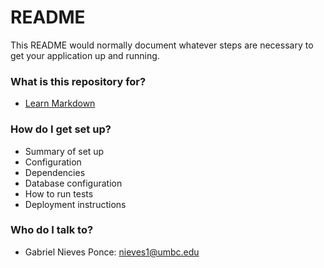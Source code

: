# README #

This README would normally document whatever steps are necessary to get your application up and running.

### What is this repository for? ###

* [Learn Markdown](https://bitbucket.org/tutorials/markdowndemo)

### How do I get set up? ###

* Summary of set up
* Configuration
* Dependencies
* Database configuration
* How to run tests
* Deployment instructions

### Who do I talk to? ###

* Gabriel Nieves Ponce: nieves1@umbc.edu